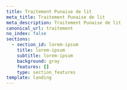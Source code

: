 ```yaml
---
title: Traitement Punaise de lit
meta_title: Traitement Punaise de lit
meta_description: Traitement Punaise de lit
canonical_url: traitement
no_index: false
sections:
  - section_id: lorem-ipsum
    title: lorem-ipsum
    subtitle: lorem-ipsum
    background: gray
    features: []
    type: section_features
template: landing
---
```

